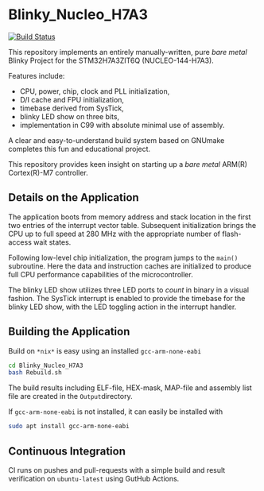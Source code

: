 Blinky_Nucleo_H7A3
==================

[![Build Status](https://github.com/chalandi/Blinky_Nucleo_H7A3/actions/workflows/Blinky_Nucleo_H7A3.yml/badge.svg)](https://github.com/chalandi/Blinky_Nucleo_H7A3/actions)

This repository implements an entirely manually-written, pure
_bare_ _metal_ Blinky Project for the STM32H7A3ZIT6Q (NUCLEO-144-H7A3).

Features include:
  - CPU, power, chip, clock and PLL initialization,
  - D/I cache and FPU initialization,
  - timebase derived from SysTick,
  - blinky LED show on three bits,
  - implementation in C99 with absolute minimal use of assembly.

A clear and easy-to-understand build system based on GNUmake
completes this fun and educational project.

This repository provides keen insight on starting up
a _bare_ _metal_ ARM(R) Cortex(R)-M7 controller.

## Details on the Application

The application boots from memory address and stack location
in the first two entries of the interrupt vector table.
Subsequent initialization brings the CPU up to full speed
at 280 MHz with the appropriate number of flash-access wait states.

Following low-level chip initialization, the program jumps to
the `main()` subroutine. Here the data and instruction caches
are initialized to produce full CPU performance capabilities
of the microcontroller.

The blinky LED show utilizes three LED ports to _count_
in binary in a visual fashion. The SysTick interrupt
is enabled to provide the timebase for the blinky LED show,
with the LED toggling action in the interrupt handler.

## Building the Application

Build on `*nix*` is easy using an installed `gcc-arm-none-eabi`

```sh
cd Blinky_Nucleo_H7A3
bash Rebuild.sh
```

The build results including ELF-file, HEX-mask, MAP-file
and assembly list file are created in the `Output`directory.

If `gcc-arm-none-eabi` is not installed, it can easily
be installed with

```sh
sudo apt install gcc-arm-none-eabi
```

## Continuous Integration

CI runs on pushes and pull-requests with a simple
build and result verification on `ubuntu-latest`
using GutHub Actions.
